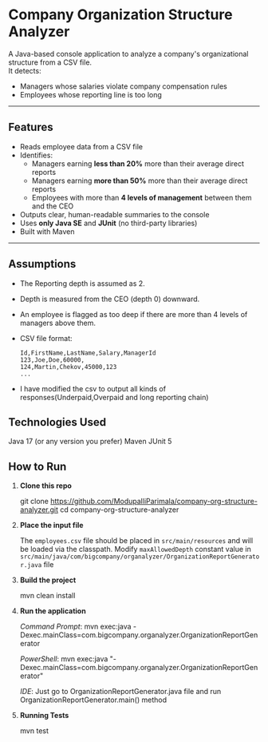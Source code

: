 # Company Organization Structure Analyzer

A Java-based console application to analyze a company's organizational structure from a CSV file.  
It detects:

- Managers whose salaries violate company compensation rules
- Employees whose reporting line is too long

---

## Features

- Reads employee data from a CSV file
- Identifies:
    - Managers earning **less than 20%** more than their average direct reports
    - Managers earning **more than 50%** more than their average direct reports
    - Employees with more than **4 levels of management** between them and the CEO
- Outputs clear, human-readable summaries to the console
- Uses **only Java SE** and **JUnit** (no third-party libraries)
- Built with Maven

---

## Assumptions


- The Reporting depth is assumed as 2.
- Depth is measured from the CEO (depth 0) downward.
- An employee is flagged as too deep if there are more than 4 levels of managers above them.

- CSV file format:

  ```csv
  Id,FirstName,LastName,Salary,ManagerId
  123,Joe,Doe,60000,
  124,Martin,Chekov,45000,123
  ...
- I have modified the csv to output all kinds of responses(Underpaid,Overpaid and long reporting chain)

## Technologies Used
Java 17 (or any version you prefer)
Maven
JUnit 5

## How to Run

1. **Clone this repo**

    git clone https://github.com/ModupalliParimala/company-org-structure-analyzer.git
    cd company-org-structure-analyzer

2. **Place the input file**

    The `employees.csv` file should be placed in `src/main/resources` and will be loaded via the classpath.
    Modify `maxAllowedDepth` constant value in `src/main/java/com/bigcompany/organalyzer/OrganizationReportGenerator.java` file

3. **Build the project**

    mvn clean install

4. **Run the application**

    *Command Prompt*: mvn exec:java -Dexec.mainClass=com.bigcompany.organalyzer.OrganizationReportGenerator

    *PowerShell*: mvn exec:java "-Dexec.mainClass=com.bigcompany.organalyzer.OrganizationReportGenerator"

    *IDE*: Just go to OrganizationReportGenerator.java file and run OrganizationReportGenerator.main() method 

5. **Running Tests**

   mvn test
